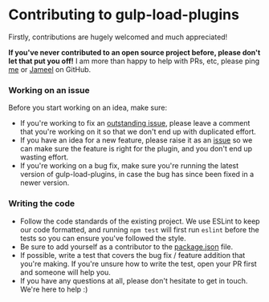 # Contributing to gulp-load-plugins

Firstly, contributions are hugely welcomed and much appreciated!

__If you've never contributed to an open source project before, please don't let that put you off!__ I am more than happy to help with PRs, etc, please ping [me](https://github.com/jackfranklin) or [Jameel](https://github.com/jameelmoses) on GitHub.

### Working on an issue

Before you start working on an idea, make sure:

- If you're working to fix an [outstanding issue](https://github.com/jackfranklin/gulp-load-plugins/issues), please leave a comment that you're working on it so that we don't end up with duplicated effort.
- If you have an idea for a new feature, please raise it as an [issue](https://github.com/jackfranklin/gulp-load-plugins/issues) so we can make sure the feature is right for the plugin, and you don't end up wasting effort.
- If you're working on a bug fix, make sure you're running the latest version of gulp-load-plugins, in case the bug has since been fixed in a newer version.

### Writing the code

- Follow the code standards of the existing project. We use ESLint to keep our code formatted, and running `npm test` will first run `eslint` before the tests so you can ensure you've followed the style.
- Be sure to add yourself as a contributor to the [package.json](https://github.com/jackfranklin/gulp-load-plugins/blob/master/package.json) file.
- If possible, write a test that covers the bug fix / feature addition that you're making. If you're unsure how to write the test, open your PR first and someone will help you.
- If you have any questions at all, please don't hesitate to get in touch. We're here to help :)
